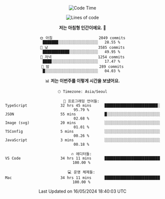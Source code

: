 <div align="center">

<br />

 <!--START_SECTION:waka-->
![Code Time](http://img.shields.io/badge/Code%20Time-2%2C481%20hrs%204%20mins-blue)

![Lines of code](https://img.shields.io/badge/%EC%A0%80%EB%8A%94%20%EC%97%AC%ED%83%9C%EA%B9%8C%EC%A7%80%20-4.1%20million%20%EC%A4%84%EC%9D%98%20%EC%BD%94%EB%93%9C%EB%A5%BC%20%EC%9E%91%EC%84%B1%ED%96%88%EC%96%B4%EC%9A%94.-blue)

**저는 아침형 인간이에요. 🐤** 

```text
🌞 아침                     2049 commits        ███████░░░░░░░░░░░░░░░░░░   28.55 % 
🌆 낮　                     3585 commits        ████████████░░░░░░░░░░░░░   49.95 % 
🌃 저녁                     1254 commits        ████░░░░░░░░░░░░░░░░░░░░░   17.47 % 
🌙 밤　                     289 commits         █░░░░░░░░░░░░░░░░░░░░░░░░   04.03 % 
```


📊 **저는 이번주를 이렇게 시간을 보냈어요.** 

```text
🕑︎ Timezone: Asia/Seoul

💬 프로그래밍 언어들: 
TypeScript               32 hrs 45 mins      ████████████████████████░   95.79 % 
JSON                     55 mins             █░░░░░░░░░░░░░░░░░░░░░░░░   02.68 % 
Image (svg)              20 mins             ░░░░░░░░░░░░░░░░░░░░░░░░░   01.01 % 
TSConfig                 5 mins              ░░░░░░░░░░░░░░░░░░░░░░░░░   00.26 % 
JavaScript               3 mins              ░░░░░░░░░░░░░░░░░░░░░░░░░   00.18 % 

🔥 에디터들: 
VS Code                  34 hrs 11 mins      █████████████████████████   100.00 % 

💻 운영 체제들: 
Mac                      34 hrs 11 mins      █████████████████████████   100.00 % 
```


 Last Updated on 16/05/2024 18:40:03 UTC
<!--END_SECTION:waka-->

</div>

